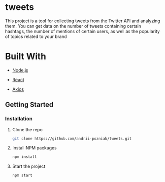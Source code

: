 # tweets
This project is a tool for collecting tweets from the Twitter API and analyzing them. You can get data on the number of tweets containing certain hashtags, the number of mentions of certain users, as well as the popularity of topics related to your brand
# Built With
- [Node.js](https://nodejs.org/)

- [React](https://reactjs.org/)

- [Axios](https://github.com/axios/axios)

## Getting Started

### Installation

1. Clone the repo
   ```sh
   git clone https://github.com/andrii-pozniak/tweets.git
   ```

2. Install NPM packages
   ```sh
   npm install
   ```

3. Start the project
   ```sh
   npm start
   ```
